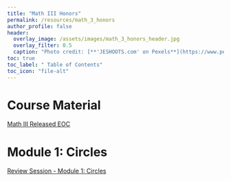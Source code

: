 ```yaml
---
title: "Math III Honors"
permalink: /resources/math_3_honors
author_profile: false
header:
  overlay_image: /assets/images/math_3_honors_header.jpg 
  overlay_filter: 0.5
  caption: "Photo credit: [**'JESHOOTS.com' on Pexels**](https://www.pexels.com/photo/person-holding-a-chalk-in-front-of-the-chalk-board-714699/)"
toc: true
toc_label: " Table of Contents"
toc_icon: "file-alt"
---
```


# Course Material
<a href="https://files.nc.gov/dpi/documents/files/eoc-nc-math-3-released-form.pdf
" class="btn btn--primary btn--x-large">Math III Released EOC</a>

# Module 1: Circles
<a href="/resources/math_3/nc_math_3_honors_review_session_-_module_1_circles
" class="btn btn--primary btn--x-large">Review Session - Module 1: Circles</a>